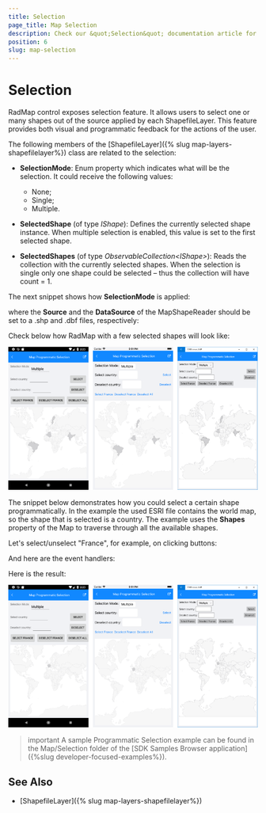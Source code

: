 ```yaml
---
title: Selection
page_title: Map Selection
description: Check our &quot;Selection&quot; documentation article for Telerik Map for Xamarin control.
position: 6
slug: map-selection
---
```


# Selection

RadMap control exposes selection feature. It allows users to select one or many shapes out of the source applied by each ShapefileLayer. This feature provides both visual and programmatic feedback for the actions of the user. 

The following members of the [ShapefileLayer]({% slug map-layers-shapefilelayer%}) class are related to the selection: 

* **SelectionMode**: Enum property which indicates what will be the selection. It could receive the following values:
	* None;
	* Single;
	* Multiple.

* **SelectedShape** (of type *IShape*): Defines the currently selected shape instance. When multiple selection is enabled, this value is set to the first selected shape. 
* **SelectedShapes** (of type *ObservableCollection&lt;IShape&gt;*): Reads the collection with the currently selected shapes. When the selection is single only one shape could be selected – thus the collection will have count = 1. 

The next snippet shows how **SelectionMode** is applied:

<snippet id='map-selection-mode-xaml' />

where the **Source** and the **DataSource** of the MapShapeReader should be set to a .shp and .dbf files, respectively:

<snippet id='map-selection-settintsource' />

Check below how RadMap with a few selected shapes will look like:

![Map Multiple Selection](images/map_multiple_selection.png)

The snippet below demonstrates how you could select a certain shape programmatically. In the example the used ESRI file contains the world map, so the shape that is selected is a country. The example uses the **Shapes** property of the Map to traverse through all the available shapes.

Let's select/unselect "France", for example, on clicking buttons:

<snippet id='map-selectshapes-xaml' />

And here are the event handlers:

<snippet id='map-selection-runtime-code' />

Here is the result:

![Map Programmatic Selection](images/map_programmatic_selection.png)

>important A sample Programmatic Selection example can be found in the Map/Selection folder of the [SDK Samples Browser application]({%slug developer-focused-examples%}).

## See Also

- [ShapefileLayer]({% slug map-layers-shapefilelayer%})

